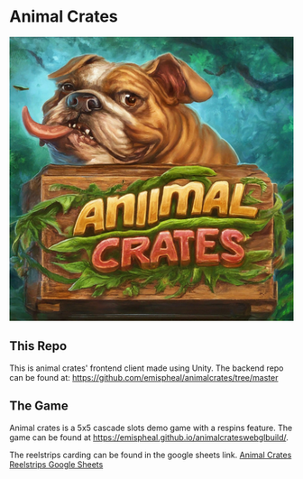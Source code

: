 # Animal Crates
![logo](https://raw.githubusercontent.com/emispheal/animalcrates/master/animalcrateslogo.png)

## This Repo
This is animal crates' frontend client made using Unity. 
The backend repo can be found at: https://github.com/emispheal/animalcrates/tree/master

## The Game
Animal crates is a 5x5 cascade slots demo game with a respins feature.
The game can be found at https://emispheal.github.io/animalcrateswebglbuild/.

The reelstrips carding can be found in the google sheets link. 
[Animal Crates Reelstrips Google Sheets](https://docs.google.com/spreadsheets/d/1_ZWqaFqR5fg-_MRyNZOCQxAvGlf8ttlRq4wOXQp6cR4/edit?usp=sharing)
